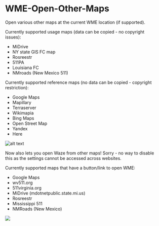 # WME-Open-Other-Maps
Open various other maps at the current WME location (if supported).

Currently supported usage maps (data can be copied - no copyright issues):
* MiDrive
* NY state GIS FC map
* Rosreestr
* 511PA
* Louisiana FC
* NMroads (New Mexico 511)

Currently supported reference maps (no data can be copied - copyright restriction):
* Google Maps
* Mapillary
* Terraserver
* Wikimapia
* Bing Maps
* Open Street Map
* Yandex
* Here

![alt text](https://imgur.com/V1QODfB.png)


Now also lets you open Waze from other maps!  Sorry - no way to disable this as the settings cannot be accessed across websites.

Currently supported maps that have a button/link to open WME:
* Google Maps
* wv511.org
* 511virginia.org
* MiDrive (mdotnetpublic.state.mi.us)
* Rosreestr
* Mississippi 511
* NMRoads (New Mexico)

![](https://imgur.com/JFr1zx6.png)

